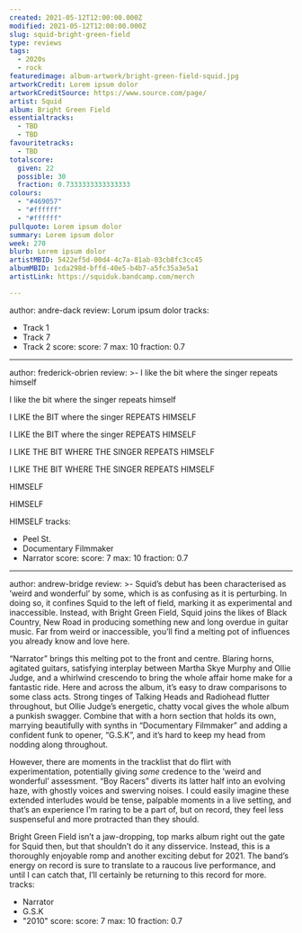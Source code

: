 ```yaml
---
created: 2021-05-12T12:00:00.000Z
modified: 2021-05-12T12:00:00.000Z
slug: squid-bright-green-field
type: reviews
tags:
  - 2020s
  - rock
featuredimage: album-artwork/bright-green-field-squid.jpg
artworkCredit: Lorem ipsum dolor
artworkCreditSource: https://www.source.com/page/
artist: Squid
album: Bright Green Field
essentialtracks:
  - TBD
  - TBD
favouritetracks:
  - TBD
totalscore:
  given: 22
  possible: 30
  fraction: 0.7333333333333333
colours:
  - "#469057"
  - "#ffffff"
  - "#ffffff"
pullquote: Lorem ipsum dolor
summary: Lorem ipsum dolor
week: 270
blurb: Lorem ipsum dolor
artistMBID: 5422ef5d-00d4-4c7a-81ab-03cb8fc3cc45
albumMBID: 1cda298d-bffd-40e5-b4b7-a5fc35a3e5a1
artistLink: https://squiduk.bandcamp.com/merch

---
```

author: andre-dack
review: Lorum ipsum dolor
tracks:
  - Track 1
  - Track 7
  - Track 2
score:
  score: 7
  max: 10
  fraction: 0.7

---
author: frederick-obrien
review: >-
  I like the bit where the singer repeats himself

  I like the bit where the singer repeats himself

  I LIKE the BIT where the singer REPEATS HIMSELF

  I LIKE the BIT where the singer REPEATS HIMSELF

  I LIKE THE BIT WHERE THE SINGER REPEATS HIMSELF

  I LIKE THE BIT WHERE THE SINGER REPEATS HIMSELF

  HIMSELF

  HIMSELF 

  HIMSELF
tracks:
  - Peel St.
  - Documentary Filmmaker
  - Narrator
score:
  score: 7
  max: 10
  fraction: 0.7

---
author: andrew-bridge
review: >-
  Squid’s debut has been characterised as ’weird and wonderful’ by some, which is as confusing as it is perturbing. In doing so, it confines Squid to the left of field, marking it as experimental and inaccessible. Instead, with Bright Green Field, Squid joins the likes of Black Country, New Road in producing something new and long overdue in guitar music. Far from weird or inaccessible, you’ll find a melting pot of influences you already know and love here.


  “Narrator” brings this melting pot to the front and centre. Blaring horns, agitated guitars, satisfying interplay between Martha Skye Murphy and Ollie Judge, and a whirlwind crescendo to bring the whole affair home make for a fantastic ride. Here and across the album, it’s easy to draw comparisons to some class acts. Strong tinges of Talking Heads and Radiohead flutter throughout, but Ollie Judge’s energetic, chatty vocal gives the whole album a punkish swagger. Combine that with a horn section that holds its own, marrying beautifully with synths in “Documentary Filmmaker” and adding a confident funk to opener, “G.S.K”, and it’s hard to keep my head from nodding along throughout.


  However, there are moments in the tracklist that do flirt with experimentation, potentially giving _some_ credence to the ’weird and wonderful’ assessment. “Boy Racers” diverts its latter half into an evolving haze, with ghostly voices and swerving noises. I could easily imagine these extended interludes would be tense, palpable moments in a live setting, and that’s an experience I’m raring to be a part of, but on record, they feel less suspenseful and more protracted than they should.


  Bright Green Field isn’t a jaw-dropping, top marks album right out the gate for Squid then, but that shouldn’t do it any disservice. Instead, this is a thoroughly enjoyable romp and another exciting debut for 2021. The band’s energy on record is sure to translate to a raucous live performance, and until I can catch that, I’ll certainly be returning to this record for more.
tracks:
  - Narrator
  - G.S.K
  - "2010"
score:
  score: 7
  max: 10
  fraction: 0.7
